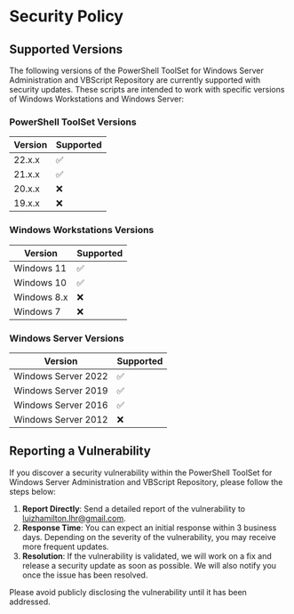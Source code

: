 # Security Policy

## Supported Versions

The following versions of the PowerShell ToolSet for Windows Server Administration and VBScript Repository are currently supported with security updates. These scripts are intended to work with specific versions of Windows Workstations and Windows Server:

### PowerShell ToolSet Versions

| Version | Supported          |
| ------- | ------------------ |
| 22.x.x  | :white_check_mark: |
| 21.x.x  | :white_check_mark: |
| 20.x.x  | :x:                |
| 19.x.x  | :x:                |

### Windows Workstations Versions

| Version        | Supported          |
| -------------- | ------------------ |
| Windows 11     | :white_check_mark: |
| Windows 10     | :white_check_mark: |
| Windows 8.x    | :x:                |
| Windows 7      | :x:                |

### Windows Server Versions

| Version           | Supported          |
| ----------------- | ------------------ |
| Windows Server 2022 | :white_check_mark: |
| Windows Server 2019 | :white_check_mark: |
| Windows Server 2016 | :white_check_mark: |
| Windows Server 2012 | :x:                |

## Reporting a Vulnerability

If you discover a security vulnerability within the PowerShell ToolSet for Windows Server Administration and VBScript Repository, please follow the steps below:

1. **Report Directly**: Send a detailed report of the vulnerability to [luizhamilton.lhr@gmail.com](mailto:luizhamilton.lhr@gmail.com).
2. **Response Time**: You can expect an initial response within 3 business days. Depending on the severity of the vulnerability, you may receive more frequent updates.
3. **Resolution**: If the vulnerability is validated, we will work on a fix and release a security update as soon as possible. We will also notify you once the issue has been resolved.

Please avoid publicly disclosing the vulnerability until it has been addressed.
